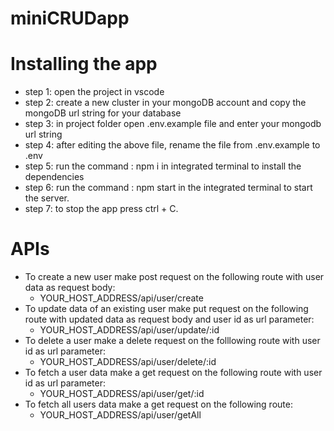 # miniCRUDapp

# Installing the app 
  * step 1: open the project in vscode
  * step 2: create a new cluster in your mongoDB account and copy the mongoDB url string for your database
  * step 3: in project folder open .env.example file and enter your mongodb url string
  * step 4: after editing the above file, rename the file from .env.example to .env
  * step 5: run the command : npm i in integrated terminal to install the dependencies
  * step 6: run the command : npm start in the integrated terminal to start the server.
  * step 7: to stop the app press ctrl + C.


# APIs
  * To create a new user make post request on the following route with user data as request body: 
    * YOUR_HOST_ADDRESS/api/user/create
  * To update data of an existing user make put request on the following route with updated data as request body and user id as url parameter: 
    * YOUR_HOST_ADDRESS/api/user/update/:id
  * To delete a user make a delete request on the folllowing route with user id as url parameter: 
    * YOUR_HOST_ADDRESS/api/user/delete/:id
  * To fetch a user data make a get request on the following route with user id as url parameter:
    * YOUR_HOST_ADDRESS/api/user/get/:id
  * To fetch all users data make a get request on the following route: 
    * YOUR_HOST_ADDRESS/api/user/getAll

